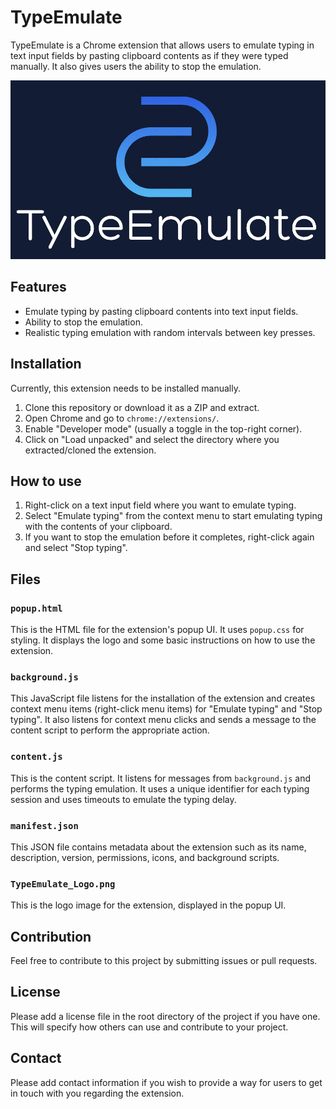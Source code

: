 # TypeEmulate

TypeEmulate is a Chrome extension that allows users to emulate typing in text input fields by pasting clipboard contents as if they were typed manually. It also gives users the ability to stop the emulation.

![Logo](TypeEmulate_Logo.png)

## Features

- Emulate typing by pasting clipboard contents into text input fields.
- Ability to stop the emulation.
- Realistic typing emulation with random intervals between key presses.

## Installation

Currently, this extension needs to be installed manually.

1. Clone this repository or download it as a ZIP and extract.
2. Open Chrome and go to `chrome://extensions/`.
3. Enable "Developer mode" (usually a toggle in the top-right corner).
4. Click on "Load unpacked" and select the directory where you extracted/cloned the extension.

## How to use

1. Right-click on a text input field where you want to emulate typing.
2. Select "Emulate typing" from the context menu to start emulating typing with the contents of your clipboard.
3. If you want to stop the emulation before it completes, right-click again and select "Stop typing".

## Files

### `popup.html`

This is the HTML file for the extension's popup UI. It uses `popup.css` for styling. It displays the logo and some basic instructions on how to use the extension.

### `background.js`

This JavaScript file listens for the installation of the extension and creates context menu items (right-click menu items) for "Emulate typing" and "Stop typing". It also listens for context menu clicks and sends a message to the content script to perform the appropriate action.

### `content.js`

This is the content script. It listens for messages from `background.js` and performs the typing emulation. It uses a unique identifier for each typing session and uses timeouts to emulate the typing delay.

### `manifest.json`

This JSON file contains metadata about the extension such as its name, description, version, permissions, icons, and background scripts.

### `TypeEmulate_Logo.png`

This is the logo image for the extension, displayed in the popup UI.

## Contribution

Feel free to contribute to this project by submitting issues or pull requests.

## License

Please add a license file in the root directory of the project if you have one. This will specify how others can use and contribute to your project.

## Contact

Please add contact information if you wish to provide a way for users to get in touch with you regarding the extension.

